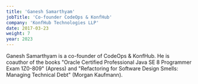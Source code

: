 ```yaml
---
title: 'Ganesh Samarthyam'
jobTitle: 'Co-founder CodeOps & KonfHub'
company: 'KonfHub Technologies LLP'
date: 2017-03-23
weight: 7
year: 2023
---
```


Ganesh Samarthyam is a co-founder of CodeOps & KonfHub. He is coauthor of the books "Oracle Certified Professional Java SE 8 Programmer Exam 1Z0-809" (Apress) and "Refactoring for Software Design Smells: Managing Technical Debt" (Morgan Kaufmann).
